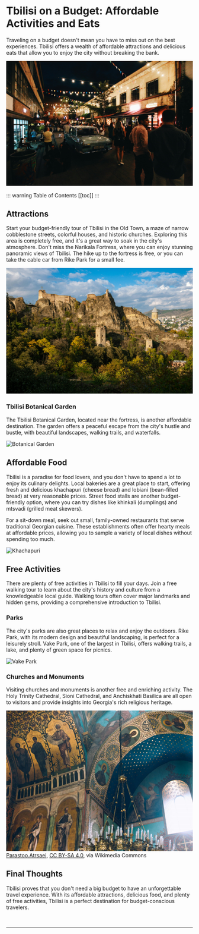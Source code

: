# Tbilisi on a Budget: Affordable Activities and Eats

Traveling on a budget doesn't mean you have to miss out on the best experiences. Tbilisi offers a wealth of affordable attractions and delicious eats that allow you to enjoy the city without breaking the bank.

![affordable-tbilisi-night-out.jpg](../../../assets/affordable-tbilisi-night-out.jpg)

::: warning Table of Contents
[[toc]]
:::
## Attractions

Start your budget-friendly tour of Tbilisi in the Old Town, a maze of narrow cobblestone streets, colorful houses, and historic churches. Exploring this area is completely free, and it's a great way to soak in the city's atmosphere. Don't miss the Narikala Fortress, where you can enjoy stunning panoramic views of Tbilisi. The hike up to the fortress is free, or you can take the cable car from Rike Park for a small fee.

![Narikala](../../../assets/narikala-fortress-tbilisi.jpg)
### Tbilisi Botanical Garden

The Tbilisi Botanical Garden, located near the fortress, is another affordable destination. The garden offers a peaceful escape from the city's hustle and bustle, with beautiful landscapes, walking trails, and waterfalls.

![Botanical Garden](../../../assets/tbilisi-botanical-garden-georgia-3.jpg)
## Affordable Food

Tbilisi is a paradise for food lovers, and you don't have to spend a lot to enjoy its culinary delights. Local bakeries are a great place to start, offering fresh and delicious khachapuri (cheese bread) and lobiani (bean-filled bread) at very reasonable prices. Street food stalls are another budget-friendly option, where you can try dishes like khinkali (dumplings) and mtsvadi (grilled meat skewers).

For a sit-down meal, seek out small, family-owned restaurants that serve traditional Georgian cuisine. These establishments often offer hearty meals at affordable prices, allowing you to sample a variety of local dishes without spending too much.

![Khachapuri](../../../assets/khachapuri.jpg)
## Free Activities

There are plenty of free activities in Tbilisi to fill your days. Join a free walking tour to learn about the city's history and culture from a knowledgeable local guide. Walking tours often cover major landmarks and hidden gems, providing a comprehensive introduction to Tbilisi.
### Parks

The city's parks are also great places to relax and enjoy the outdoors. Rike Park, with its modern design and beautiful landscaping, is perfect for a leisurely stroll. Vake Park, one of the largest in Tbilisi, offers walking trails, a lake, and plenty of green space for picnics.

![Vake Park](../../../assets/vake-park-tbilisi.jpg)
### Churches and Monuments

Visiting churches and monuments is another free and enriching activity. The Holy Trinity Cathedral, Sioni Cathedral, and Anchiskhati Basilica are all open to visitors and provide insights into Georgia's rich religious heritage.

![Sioni Cathedral](../../../assets/sioni-cathedral-tbilisi.jpg)
<a href="https://commons.wikimedia.org/wiki/File:Sioni_Cathedral_Tbilisi.jpg">Parastoo.Atrsaei</a>, <a href="https://creativecommons.org/licenses/by-sa/4.0">CC BY-SA 4.0</a>, via Wikimedia Commons
## Final Thoughts

Tbilisi proves that you don't need a big budget to have an unforgettable travel experience. With its affordable attractions, delicious food, and plenty of free activities, Tbilisi is a perfect destination for budget-conscious travelers.

&nbsp;

-----
&nbsp;

<!--@include: @/services-block.md-->
